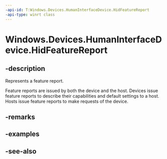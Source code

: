 ----api-id: T:Windows.Devices.HumanInterfaceDevice.HidFeatureReport
-api-type: winrt class
---<!-- Class syntax.public class HidFeatureReport : Windows.Devices.HumanInterfaceDevice.IHidFeatureReport--># Windows.Devices.HumanInterfaceDevice.HidFeatureReport## -descriptionRepresents a feature report.Feature reports are issued by both the device and the host. Devices issue feature reports to describe their capabilities and default settings to a host. Hosts issue feature reports to make requests of the device.## -remarks<!-- <rem>TODO: Document how the developer can obtain this class object, and add or update retriever elements as necessary.</rem>-->## -examples## -see-also